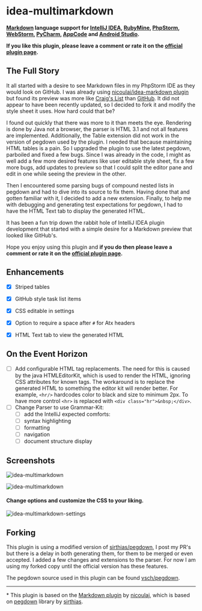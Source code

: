 idea-multimarkdown
==================

**[Markdown](http://daringfireball.net/projects/markdown) language support for [IntelliJ IDEA](http://www.jetbrains.com/idea), [RubyMine](http://www.jetbrains.com/ruby), [PhpStorm](http://www.jetbrains.com/phpstorm), [WebStorm](http://www.jetbrains.com/webstorm), [PyCharm](http://www.jetbrains.com/pycharm), [AppCode](http://www.jetbrains.com/objc) and [Android Studio](http://developer.android.com/sdk/installing/studio.html).**

**<span color="#c00038">If you like this plugin, please leave a comment or rate it on the</span> [official plugin page](http://plugins.intellij.net/plugin?id=7896).**

The Full Story
--------------

It all started with a desire to see Markdown files in my PhpStorm IDE as they would look on GitHub. I was already using [nicoulaj/idea-markdown plugin](https://github.com/nicoulaj/idea-markdown) but found its preview was more like [Craig's List](http://montreal.en.craigslist.ca/) than [GitHub](https://github.com/vsch/laravel-translation-manager). It did not appear to have been recently updated, so I decided to fork it and modify the style sheet it uses. How hard could that be?

I found out quickly that there was more to it than meets the eye. Rendering is done by Java not a browser, the parser is HTML 3.1 and not all features are implemented. Additionally, the Table extension did not work in the version of pegdown used by the plugin. I needed that because maintaining HTML tables is a pain. So I upgraded the plugin to use the latest pegdown, parboiled and fixed a few bugs. Since I was already in the code, I might as well add a few more desired features like user editable style sheet, fix a few more bugs, add updates to preview so that I could split the editor pane and edit in one while seeing the preview in the other.

Then I encountered some parsing bugs of compound nested lists in pegdown and had to dive into its source to fix them. Having done that and gotten familiar with it, I decided to add a new extension. Finally, to help me with debugging and generating test expectations for pegdown, I had to have the HTML Text tab to display the generated HTML.

It has been a fun trip down the rabbit hole of IntelliJ IDEA plugin development that started with a simple desire for a Markdown preview that looked like GitHub's.

Hope you enjoy using this plugin and **if you do then please leave a comment or rate it on the [official plugin page](http://plugins.intellij.net/plugin?id=7896).**

Enhancements
-------------

- [x] Striped tables
- [x] GitHub style task list items
- [x] CSS editable in settings
- [x] Option to require a space after `#` for Atx headers
- [x] HTML Text tab to view the generated HTML


On the Event Horizon
--------------------

- [ ] Add configurable HTML tag replacements. The need for this is caused by the java HTMLEditorKit, which is used to render the HTML,
     ignoring CSS attributes for known tags. The workaround is to replace the generated HTML to something the editor kit will render better.
     For example, `<hr/>` hardcodes color to black and size to minimum 2px. To have more control `<hr>` is replaced with `<div class="hr">&nbsp;</div>`.
- [ ] Change Parser to use Grammar-Kit:
    - [ ] add the IntelliJ expected comforts:
    - [ ] syntax highlighting
    - [ ] formatting
    - [ ] navigation
    - [ ] document structure display

Screenshots
-----------

![idea-multimarkdown](https://raw.githubusercontent.com/vsch/idea-multimarkdown/master/assets/images/ScreenShot_preview.png)

![idea-multimarkdown](https://raw.githubusercontent.com/vsch/idea-multimarkdown/master/assets/images/ScreenShot_html.png)

#### Change options and customize the CSS to your liking.

![idea-multimarkdown-settings](https://raw.githubusercontent.com/vsch/idea-multimarkdown/master/assets/images/ScreenShot_settings.png)

Forking
-------

This plugin is using a modified version of [sirthias/pegdown](https://github.com/sirthias), I post my PR's but there is a delay in both generating them, for them to be merged or even accepted.
I added a few changes and extensions to the parser. For now I am using my forked copy until the official version has these features.

The pegdown source used in this plugin can be found [vsch/pegdown](https://github.com/vsch/pegdown/tree/develop).

---

\* This plugin is based on the [Markdown plugin](https://github.com/nicoulaj/idea-markdown) by [nicoulaj](https://github.com/nicoulaj), which is based on [pegdown](http://pegdown.org) library by [sirthias](https://github.com/sirthias).
